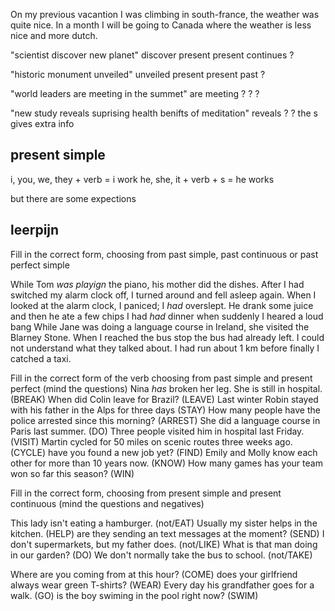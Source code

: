 On my previous vacantion I was climbing in south-france, the weather was quite nice. In a month I will be going to Canada where the weather is less nice and more dutch.


"scientist discover new planet"
discover 
present
present continues
?

"historic monument unveiled"
unveiled
present
present past
?

"world leaders are meeting in the summet"
are meeting
?
?
?

"new study reveals suprising health benifts of meditation"
reveals
?
?
the s gives extra info


## present simple
i, you, we, they + verb = i work
he, she, it + verb + s = he works

but there are some expections

## leerpijn
 Fill in the correct form, choosing from past simple, past continuous or past perfect simple 

While Tom *was playign* the piano, his mother did the dishes. 
After I had switched my alarm clock off, I turned around and fell asleep again. 
When I looked at the alarm clock, I paniced; I *had* overslept. 
He drank some juice and then he ate a few chips 
I had *had* dinner when suddenly I heared a loud bang 
While Jane was doing a language course in Ireland, she visited the Blarney Stone. 
When I reached the bus stop the bus had already left. 
I could not understand what they talked about. 
I had run about 1 km before finally I catched a taxi. 


Fill in the correct form of the verb choosing from past simple and present perfect
(mind the questions)
Nina *has* broken her leg. She is still in hospital. (BREAK)
When did Colin leave for Brazil? (LEAVE)
Last winter Robin stayed with his father in the Alps for three days (STAY)
How many people have the police arrested since this morning? (ARREST)
She did a language course in Paris last summer. (DO)
Three people visited him in hospital last Friday. (VISIT)
Martin cycled for 50 miles on scenic routes three weeks ago. (CYCLE)
have you found a new job yet? (FIND)
Emily and Molly know each other for more than 10 years now. (KNOW)
How many games has your team won so far this season? (WIN)


Fill in the correct form, choosing from present simple and present continuous (mind the questions and
negatives)

This lady isn't eating a hamburger. (not/EAT)
Usually my sister helps in the kitchen. (HELP)
are they sending an text messages at the moment? (SEND)
I don't supermarkets, but my father does. (not/LIKE)
What is that man doing in our garden? (DO)
We don't normally take the bus to school. (not/TAKE)

Where are you coming from at this hour? (COME)
does your girlfriend always wear green T-shirts? (WEAR)
Every day his grandfather goes for a walk. (GO)
is the boy swiming in the pool right now? (SWIM)

